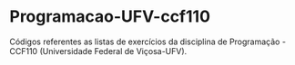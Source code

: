 # Programacao-UFV-ccf110
Códigos referentes as listas de exercícios da disciplina de Programação - CCF110 (Universidade Federal de Viçosa-UFV). 
